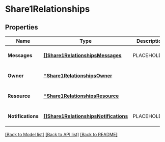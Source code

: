 # Share1Relationships

## Properties
Name | Type | Description | Notes
------------ | ------------- | ------------- | -------------
**Messages** | [**[]Share1RelationshipsMessages**](Share_1_relationships_messages.md) | PLACEHOLDER | [optional] [default to null]
**Owner** | [***Share1RelationshipsOwner**](Share_1_relationships_owner.md) |  | [optional] [default to null]
**Resource** | [***Share1RelationshipsResource**](Share_1_relationships_resource.md) |  | [optional] [default to null]
**Notifications** | [**[]Share1RelationshipsNotifications**](Share_1_relationships_notifications.md) | PLACEHOLDER | [optional] [default to null]

[[Back to Model list]](../README.md#documentation-for-models) [[Back to API list]](../README.md#documentation-for-api-endpoints) [[Back to README]](../README.md)

